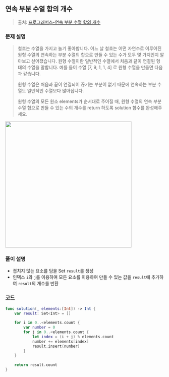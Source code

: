 ## 연속 부분 수열 합의 개수

> 출처: [프로그래머스-연속 부분 수열 합의 개수](https://school.programmers.co.kr/learn/courses/30/lessons/131701)

### 문제 설명
> 철호는 수열을 가지고 놀기 좋아합니다. 어느 날 철호는 어떤 자연수로 이루어진 원형 수열의 연속하는 부분 수열의 합으로 만들 수 있는 수가 모두 몇 가지인지 알아보고 싶어졌습니다. 원형 수열이란 일반적인 수열에서 처음과 끝이 연결된 형태의 수열을 말합니다. 예를 들어 수열 [7, 9, 1, 1, 4] 로 원형 수열을 만들면 다음과 같습니다.
> 
> 원형 수열은 처음과 끝이 연결되어 끊기는 부분이 없기 때문에 연속하는 부분 수열도 일반적인 수열보다 많아집니다.
> 
> 원형 수열의 모든 원소 elements가 순서대로 주어질 때, 원형 수열의 연속 부분 수열 합으로 만들 수 있는 수의 개수를 return 하도록 solution 함수를 완성해주세요.
<img src="https://grepp-programmers.s3.ap-northeast-2.amazonaws.com/files/production/f207cd37-34dc-4cbd-96bb-83435bd6efd4/그림.png" width="400">

### 풀이 설명
- 겹치지 않는 요소를 담을 Set `result`를 생성
- 인덱스 `i`와 `j`를 이용하여 모든 요소를 이용하여 만들 수 있는 값을 `result`에 추가하여 `result`의 개수를 반환

### 코드
```swift
func solution(_ elements:[Int]) -> Int {
    var result: Set<Int> = []
    
    for i in 0..<elements.count {
        var number = 0
        for j in 0..<elements.count {
            let index = (i + j) % elements.count
            number += elements[index]
            result.insert(number)
        }
    }
    
    return result.count
}
```
